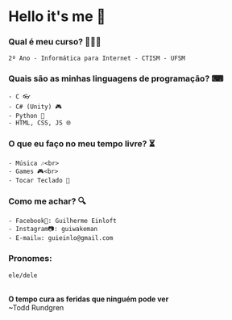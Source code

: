# Hello it's me 👋

### Qual é meu curso? 👨🏻‍🎓
    2º Ano - Informática para Internet - CTISM - UFSM
### Quais são as minhas linguagens de programação? ⌨
    - C 👓
    - C# (Unity) 🎮
    - Python 🐍
    - HTML, CSS, JS 🌐
### O que eu faço no meu tempo livre? ⏳
    - Música 🎶<br>
    - Games 🎮<br>
    - Tocar Teclado 🎹
### Como me achar? 🔍
    - Facebook📘: Guilherme Einloft
    - Instagram📷: guiwakeman
    - E-mail✉: guieinlo@gmail.com
### Pronomes:
    ele/dele
<br>
<b>O tempo cura as feridas que ninguém pode ver</b><br>
~Todd Rundgren
